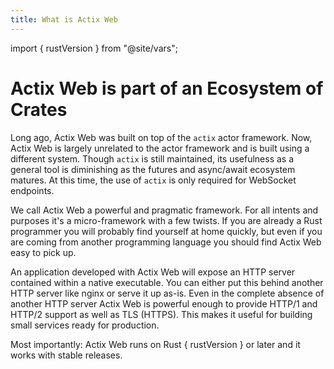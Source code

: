 ```yaml
---
title: What is Actix Web
---
```

import { rustVersion } from "@site/vars";

# Actix Web is part of an Ecosystem of Crates

Long ago, Actix Web was built on top of the `actix` actor framework. Now, Actix Web is largely unrelated to the actor framework and is built using a different system. Though `actix` is still maintained, its usefulness as a general tool is diminishing as the futures and async/await ecosystem matures. At this time, the use of `actix` is only required for WebSocket endpoints.

We call Actix Web a powerful and pragmatic framework. For all intents and purposes it's a micro-framework with a few twists. If you are already a Rust programmer you will probably find yourself at home quickly, but even if you are coming from another programming language you should find Actix Web easy to pick up.

<!-- TODO -->
<!-- actix-extras -->

An application developed with Actix Web will expose an HTTP server contained within a native executable. You can either put this behind another HTTP server like nginx or serve it up as-is. Even in the complete absence of another HTTP server Actix Web is powerful enough to provide HTTP/1 and HTTP/2 support as well as TLS (HTTPS). This makes it useful for building small services ready for production.

<p>
Most importantly: Actix Web runs on Rust { rustVersion } or later and it works with stable releases.
</p>

<!-- TODO -->
<!-- which is built upon the fantastic [Tokio][tokio] asynchronous I/O system -->

<!-- LINKS -->

[tokio]: https://tokio.rs
